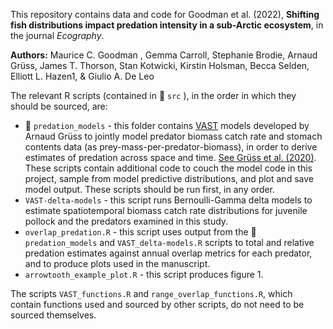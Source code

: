 This repository contains data and code for Goodman et al. (2022), **Shifting fish distributions impact predation intensity in a sub-Arctic ecosystem**, in the journal *Ecography*.

**Authors:** Maurice C. Goodman , Gemma Carroll, Stephanie Brodie, Arnaud Grüss, James T. Thorson, Stan  Kotwicki, Kirstin Holsman, Becca Selden, Elliott L. Hazen1, & Giulio A. De Leo

The relevant R scripts (contained in :file_folder: `src` ), in the order in which they should be sourced, are: 

- :file_folder: `predation_models` - this folder contains [VAST](https://github.com/James-Thorson-NOAA/VAST) models developed by Arnaud Grüss to jointly model predator biomass catch rate and stomach contents data (as prey-mass-per-predator-biomass), in order to derive estimates of predation across space and time. [See Grüss et al. (2020)](https://onlinelibrary.wiley.com/doi/full/10.1111/faf.12457). These scripts contain additional code to couch the model code in this project, sample from model predictive distributions, and plot and save model output. These scripts should be run first, in any order.
- `VAST-delta-models` - this script runs Bernoulli-Gamma delta models to estimate spatiotemporal biomass catch rate distributions for juvenile pollock and the predators examined in this study.
- `overlap_predation.R` - this script uses output from the :file_folder: `predation_models` and `VAST_delta-models.R` scripts to total and relative predation estimates against annual overlap metrics for each predator, and to produce plots used in the manuscript.
- `arrowtooth_example_plot.R` - this script produces figure 1.

The scripts `VAST_functions.R` and `range_overlap_functions.R`, which contain functions used and sourced by other scripts, do not need to be sourced themselves.
